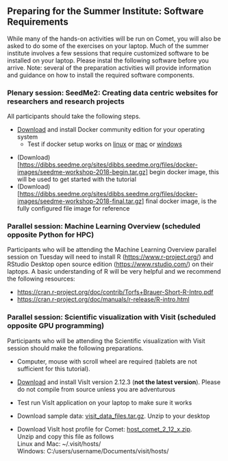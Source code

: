 ## Preparing for the Summer Institute: Software Requirements

While many of the hands-on activities will be run on Comet, you will also be asked to do some of the exercises on your laptop. Much of the summer institute involves a few sessions that require customized software to be installed on your laptop. Please instal the following software before you arrive. Note: several of the preparation activities will provide information and guidance on how to install the required software components.


### Plenary session: SeedMe2: Creating data centric websites for researchers and research projects

All participants should take the following steps.

* [Download](https://www.docker.com/community-edition) and install Docker community edition for your operating system
    * Test if docker setup works on [linux](https://docs.docker.com/install/linux/docker-ce/ubuntu/#install-from-a-package) or [mac](https://docs.docker.com/docker-for-mac/#explore-the-application) or [windows](https://docs.docker.com/docker-for-windows/#explore-the-application)
+ (Download)[https://dibbs.seedme.org/sites/dibbs.seedme.org/files/docker-images/seedme-workshop-2018-begin.tar.gz] begin docker image, this will be used to get started with the tutorial
+ (Download)[https://dibbs.seedme.org/sites/dibbs.seedme.org/files/docker-images/seedme-workshop-2018-final.tar.gz] final docker image, is the fully configured file image for reference 

### Parallel session: Machine Learning Overview (scheduled opposite Python for HPC)

Participants who will be attending the Machine Learning Overview parallel session on Tuesday will need to install R (https://www.r-project.org/) and RStudio Desktop open source edition (https://www.rstudio.com/) on their laptops. A basic understanding of R will be very helpful and we recommend the following resources:

* https://cran.r-project.org/doc/contrib/Torfs+Brauer-Short-R-Intro.pdf
* https://cran.r-project.org/doc/manuals/r-release/R-intro.html



### Parallel session: Scientific visualization with Visit (scheduled opposite GPU programming)

Participants who will be attending the Scientific visualization with Visit session should make the following preparations.

* Computer, mouse with scroll wheel are required (tablets are not sufficient for this tutorial).

* [Download](https://wci.llnl.gov/simulation/computer-codes/visit/executables) and install VisIt version 2.12.3 (**not the latest version**). Please do not compile from source unless you are adventurous

* Test run VisIt application on your laptop to make sure it works

* Download sample data: [visit_data_files.tar.gz](https://wci.llnl.gov/content/assets/docs/simulation/computer-codes/visit/visit_data_files.tar.gz). Unzip to your desktop

* Download VisIt host profile for Comet: [host_comet_2_12_x.zip](users.sdsc.edu/~amit/temp/comet/host_comet_2_12_x.zip).  
Unzip and copy this file as follows  
Linux and Mac: ~/.visit/hosts/  
Windows: C:/users/username/Documents/visit/hosts/ 

